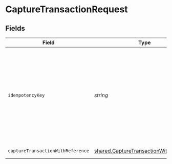 # CaptureTransactionRequest


## Fields

| Field                                                                                                                                                                         | Type                                                                                                                                                                          | Required                                                                                                                                                                      | Description                                                                                                                                                                   |
| ----------------------------------------------------------------------------------------------------------------------------------------------------------------------------- | ----------------------------------------------------------------------------------------------------------------------------------------------------------------------------- | ----------------------------------------------------------------------------------------------------------------------------------------------------------------------------- | ----------------------------------------------------------------------------------------------------------------------------------------------------------------------------- |
| `idempotencyKey`                                                                                                                                                              | *string*                                                                                                                                                                      | :heavy_minus_sign:                                                                                                                                                            | A key created by merchants that ensures `POST` and `PATCH` requests are only performed once. [Read more about Idempotent Requests here](/developers/references/idempotency/). |
| `captureTransactionWithReference`                                                                                                                                             | [shared.CaptureTransactionWithReference](../../../sdk/models/shared/capturetransactionwithreference.md)                                                                       | :heavy_minus_sign:                                                                                                                                                            | Capture a Transaction                                                                                                                                                         |